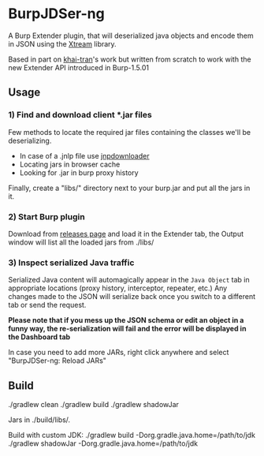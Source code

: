 # BurpJDSer-ng


A Burp Extender plugin, that will deserialized java objects and encode them in JSON using the [Xtream](https://x-stream.github.io/) library.

Based in part on [khai-tran](https://github.com/khai-tran/BurpJDSer)'s work but written from scratch to work with the new Extender API introduced in Burp-1.5.01

## Usage

### 1) Find and download client *.jar files
Few methods to locate the required jar files containing the classes we'll be deserializing.
* In case of a .jnlp file use [jnpdownloader](https://code.google.com/p/jnlpdownloader/)
* Locating jars in browser cache
* Looking for .jar in burp proxy history

Finally, create a "libs/" directory next to your burp.jar and put all the jars in it.

### 2) Start Burp plugin
Download from [releases page](https://github.com/omercnet/BurpJDSer-ng/releases) and load it in the Extender tab, the Output window will list all the loaded jars from ./libs/ 

### 3) Inspect serialized Java traffic
Serialized Java content will automagically appear in the `Java Object` tab in appropriate locations (proxy history, interceptor, repeater, etc.)
Any changes made to the JSON will serialize back once you switch to a different tab or send the request.

**Please note that if you mess up the JSON schema or edit an object in a funny way, the re-serialization will fail and the error will be displayed in the Dashboard tab**

In case you need to add more JARs, right click anywhere and select "BurpJDSer-ng: Reload JARs"


## Build
./gradlew clean
./gradlew build
./gradlew shadowJar

Jars in ./build/libs/.

Build with custom JDK: 
./gradlew build -Dorg.gradle.java.home=/path/to/jdk
./gradlew shadowJar -Dorg.gradle.java.home=/path/to/jdk
